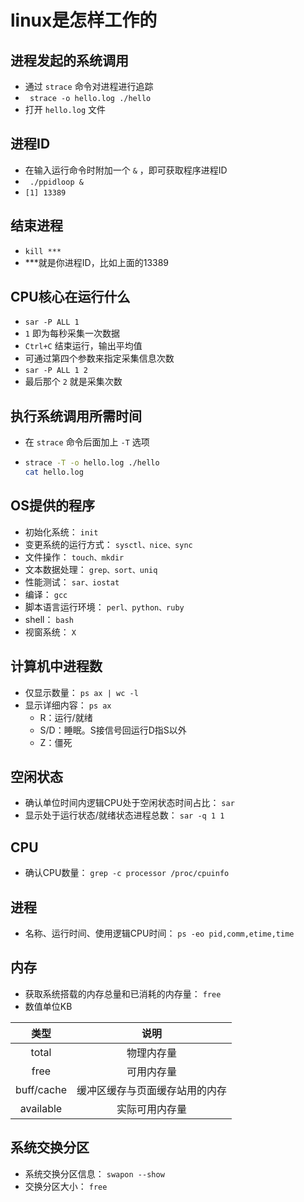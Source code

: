 # linux是怎样工作的

## 进程发起的系统调用

- 通过 ` strace ` 命令对进程进行追踪
- ` strace -o hello.log ./hello`
- 打开 ` hello.log ` 文件

## 进程ID

- 在输入运行命令时附加一个 ` & ` ，即可获取程序进程ID
- ` ./ppidloop &`
- ` [1] 13389 `

## 结束进程

- ` kill *** `
- ***就是你进程ID，比如上面的13389

## CPU核心在运行什么

- ` sar -P ALL 1 `
- ` 1 ` 即为每秒采集一次数据
- ` Ctrl+C ` 结束运行，输出平均值
- 可通过第四个参数来指定采集信息次数
- ` sar -P ALL 1 2 `
- 最后那个 ` 2 ` 就是采集次数

## 执行系统调用所需时间

- 在 ` strace ` 命令后面加上 ` -T ` 选项

- ``` bash
  strace -T -o hello.log ./hello
  cat hello.log
  ```
  
## OS提供的程序

- 初始化系统： ` init `
- 变更系统的运行方式： ` sysctl、nice、sync `
- 文件操作： ` touch、mkdir `
- 文本数据处理： ` grep、sort、uniq `
- 性能测试： ` sar、iostat `
- 编译： ` gcc `
- 脚本语言运行环境： ` perl、python、ruby `
- shell： ` bash `
- 视窗系统： ` X `

## 计算机中进程数

- 仅显示数量： ` ps ax | wc -l `
- 显示详细内容： ` ps ax `
  - R：运行/就绪
  - S/D：睡眠。S接信号回运行D指S以外
  - Z：僵死

## 空闲状态

- 确认单位时间内逻辑CPU处于空闲状态时间占比： ` sar `
- 显示处于运行状态/就绪状态进程总数： ` sar -q 1 1 `

## CPU

- 确认CPU数量： `grep -c processor /proc/cpuinfo `

## 进程

- 名称、运行时间、使用逻辑CPU时间： ` ps -eo pid,comm,etime,time `

## 内存

- 获取系统搭载的内存总量和已消耗的内存量： ` free `
- 数值单位KB

| 类型         | 说明                      |
| :---------: | :-----------------------:  |
| total       | 物理内存量                  |
| free        | 可用内存量                  |
| buff/cache  | 缓冲区缓存与页面缓存站用的内存 |
| available   | 实际可用内存量               |

## 系统交换分区

- 系统交换分区信息： ` swapon --show `
- 交换分区大小： ` free `
